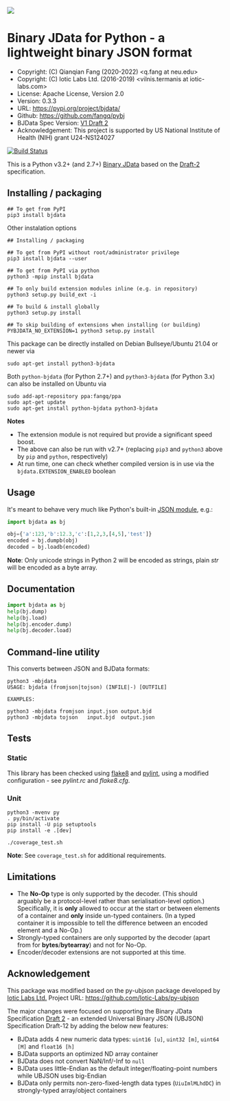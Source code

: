 ![](https://neurojson.org/wiki/upload/neurojson_banner_long.png)

# Binary JData for Python - a lightweight binary JSON format

- Copyright: (C) Qianqian Fang (2020-2022) <q.fang at neu.edu>
- Copyright: (C) Iotic Labs Ltd. (2016-2019) <vilnis.termanis at iotic-labs.com>
- License: Apache License, Version 2.0
- Version: 0.3.3
- URL: https://pypi.org/project/bjdata/
- Github: https://github.com/fangq/pybj
- BJData Spec Version: [V1 Draft 2](https://neurojson.org/bjdata/draft2)
- Acknowledgement: This project is supported by US National Institute of Health (NIH) grant U24-NS124027

[![Build Status](https://travis-ci.com/fangq/pybj.svg?branch=master)](https://travis-ci.com/fangq/pybj)

This is a Python v3.2+ (and 2.7+) [Binary JData](http://neurojson.org) based on 
the [Draft-2](Binary_JData_Specification.md) specification.

## Installing / packaging
```shell
## To get from PyPI
pip3 install bjdata
```

Other instalation options
```shell
## Installing / packaging

## To get from PyPI without root/administrator privilege
pip3 install bjdata --user

## To get from PyPI via python
python3 -mpip install bjdata

## To only build extension modules inline (e.g. in repository)
python3 setup.py build_ext -i

## To build & install globally
python3 setup.py install

## To skip building of extensions when installing (or building)
PYBJDATA_NO_EXTENSION=1 python3 setup.py install
```

This package can be directly installed on Debian Bullseye/Ubuntu 21.04 or newer via
```
sudo apt-get install python3-bjdata
```

Both `python-bjdata` (for Python 2.7+) and `python3-bjdata` (for Python 3.x) can 
also be installed on Ubuntu via
```
sudo add-apt-repository ppa:fangq/ppa
sudo apt-get update
sudo apt-get install python-bjdata python3-bjdata
```

**Notes**

- The extension module is not required but provide a significant speed boost.
- The above can also be run with v2.7+ (replacing `pip3` and `python3` above by `pip` and `python`, respectively)
- At run time, one can check whether compiled version is in use via the 
`bjdata.EXTENSION_ENABLED` boolean


## Usage
It's meant to behave very much like Python's built-in 
[JSON module](https://docs.python.org/3/library/json.html), e.g.:
```python
import bjdata as bj

obj={'a':123,'b':12.3,'c':[1,2,3,[4,5],'test']}
encoded = bj.dumpb(obj)
decoded = bj.loadb(encoded)
```
**Note**: Only unicode strings in Python 2 will be encoded as strings, plain *str* 
will be encoded as a byte array.


## Documentation
```python
import bjdata as bj
help(bj.dump)
help(bj.load)
help(bj.encoder.dump)
help(bj.decoder.load)
```

## Command-line utility
This converts between JSON and BJData formats:
```shell
python3 -mbjdata
USAGE: bjdata (fromjson|tojson) (INFILE|-) [OUTFILE]

EXAMPLES:

python3 -mbjdata fromjson input.json output.bjd
python3 -mbjdata tojson   input.bjd  output.json
```


## Tests

### Static
This library has been checked using [flake8](https://pypi.python.org/pypi/flake8) 
and [pylint](http://www.pylint.org), using a modified configuration - 
see _pylint.rc_ and _flake8.cfg_.

### Unit
```shell
python3 -mvenv py
. py/bin/activate
pip install -U pip setuptools
pip install -e .[dev]

./coverage_test.sh
```
**Note**: See `coverage_test.sh` for additional requirements.


## Limitations
- The **No-Op** type is only supported by the decoder. (This should arguably be 
  a protocol-level rather than serialisation-level option.) Specifically, it is 
  **only** allowed to occur at the start or between elements of a container and 
  **only** inside un-typed containers. (In a typed container it is impossible to 
  tell the difference between an encoded element and a No-Op.)
- Strongly-typed containers are only supported by the decoder (apart from for 
  **bytes**/**bytearray**) and not for No-Op.
- Encoder/decoder extensions are not supported at this time.


## Acknowledgement

This package was modified based on the py-ubjson package developed by
[Iotic Labs Ltd.](https://www.iotics.com/) 
Project URL: https://github.com/Iotic-Labs/py-ubjson

The major changes were focused on supporting the Binary JData Specification 
[Draft 2](https://neurojson.org/bjdata/draft2) -
an extended Universal Binary JSON (UBJSON) Specification Draft-12 by adding
the below new features:

* BJData adds 4 new numeric data types: `uint16 [u]`, `uint32 [m]`, `uint64 [M]` and `float16 [h]`
* BJData supports an optimized ND array container
* BJData does not convert NaN/Inf/-Inf to `null`
* BJData uses little-Endian as the default integer/floating-point numbers while UBJSON uses big-Endian
* BJData only permits non-zero-fixed-length data types (`UiuImlMLhdDC`) in strongly-typed array/object containers

